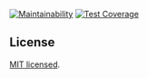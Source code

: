 [![Maintainability](https://api.codeclimate.com/v1/badges/60dcfae3993dbaa728cc/maintainability)](https://codeclimate.com/github/jacobEAdamson/api-starter/maintainability) [![Test Coverage](https://api.codeclimate.com/v1/badges/60dcfae3993dbaa728cc/test_coverage)](https://codeclimate.com/github/jacobEAdamson/api-starter/test_coverage)

## License

[MIT licensed](https://github.com/nestjs/nest/blob/master/LICENSE).
